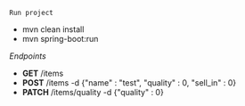 `Run project`

   - mvn clean install
   - mvn spring-boot:run
   
_Endpoints_

 - **GET** /items
 - **POST** /items -d {"name" : "test", "quality" : 0, "sell_in" : 0}
 - **PATCH** /items/quality -d {"quality" : 0}
